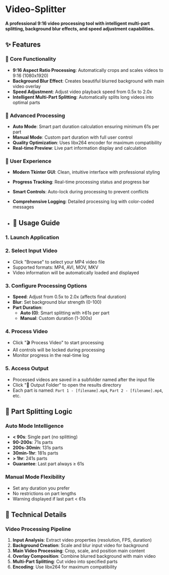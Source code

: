 # Video-Splitter
**A professional 9:16 video processing tool with intelligent multi-part splitting, background blur effects, and speed adjustment capabilities.**

## ✨ Features

### 🎯 **Core Functionality**
- **9:16 Aspect Ratio Processing**: Automatically crops and scales videos to 9:16 (1080x1920)
- **Background Blur Effect**: Creates beautiful blurred background with main video overlay
- **Speed Adjustment**: Adjust video playback speed from 0.5x to 2.0x
- **Intelligent Multi-Part Splitting**: Automatically splits long videos into optimal parts

### 🔧 **Advanced Processing**
- **Auto Mode**: Smart part duration calculation ensuring minimum 61s per part
- **Manual Mode**: Custom part duration with full user control
- **Quality Optimization**: Uses libx264 encoder for maximum compatibility
- **Real-time Preview**: Live part information display and calculation

### 🎨 **User Experience**
- **Modern Tkinter GUI**: Clean, intuitive interface with professional styling
- **Progress Tracking**: Real-time processing status and progress bar
- **Smart Controls**: Auto-lock during processing to prevent conflicts
- **Comprehensive Logging**: Detailed processing log with color-coded messages

- ## 📖 Usage Guide

### **1. Launch Application**

### **2. Select Input Video**
- Click "Browse" to select your MP4 video file
- Supported formats: MP4, AVI, MOV, MKV
- Video information will be automatically loaded and displayed

### **3. Configure Processing Options**
- **Speed**: Adjust from 0.5x to 2.0x (affects final duration)
- **Blur**: Set background blur strength (0-100)
- **Part Duration**: 
  - **Auto (0)**: Smart splitting with ≥61s per part
  - **Manual**: Custom duration (1-300s)

### **4. Process Video**
- Click "🎬 Process Video" to start processing
- All controls will be locked during processing
- Monitor progress in the real-time log

### **5. Access Output**
- Processed videos are saved in a subfolder named after the input file
- Click "📁 Output Folder" to open the results directory
- Each part is named: `Part 1 - [filename].mp4`, `Part 2 - [filename].mp4`, etc.

## 🎯 **Part Splitting Logic**

### **Auto Mode Intelligence**
- **< 90s**: Single part (no splitting)
- **90-200s**: 71s parts
- **200s-30min**: 131s parts  
- **30min-1hr**: 181s parts
- **> 1hr**: 241s parts
- **Guarantee**: Last part always ≥ 61s

### **Manual Mode Flexibility**
- Set any duration you prefer
- No restrictions on part lengths
- Warning displayed if last part < 61s

## 🔧 **Technical Details**

### **Video Processing Pipeline**
1. **Input Analysis**: Extract video properties (resolution, FPS, duration)
2. **Background Creation**: Scale and blur input video for background
3. **Main Video Processing**: Crop, scale, and position main content
4. **Overlay Composition**: Combine blurred background with main video
5. **Multi-Part Splitting**: Cut video into specified parts
6. **Encoding**: Use libx264 for maximum compatibility
